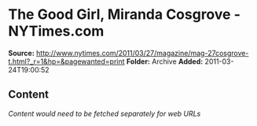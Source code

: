 # The Good Girl, Miranda Cosgrove - NYTimes.com

**Source:** http://www.nytimes.com/2011/03/27/magazine/mag-27cosgrove-t.html?_r=1&hp=&pagewanted=print
**Folder:** Archive
**Added:** 2011-03-24T19:00:52




## Content
*Content would need to be fetched separately for web URLs*
